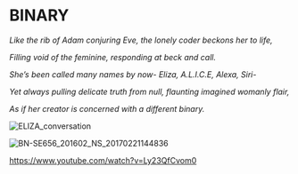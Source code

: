 # BINARY
*Like the rib of Adam conjuring Eve, the lonely coder beckons her to life,*

*Filling void of the feminine, responding at beck and call.*

*She’s been called many names by now- _Eliza, A.L.I.C.E, Alexa, Siri_-*

*Yet always pulling delicate truth from null, flaunting imagined womanly flair,*

*As if her creator is concerned with a different binary.*


![ELIZA_conversation](https://user-images.githubusercontent.com/97540990/149996375-438a8da4-605f-437a-8bf4-26bba79da949.png)

![BN-SE656_201602_NS_20170221144836](https://user-images.githubusercontent.com/97540990/149996489-765acbc4-f763-40b7-9af8-5bdf7733c08c.jpg)

https://www.youtube.com/watch?v=Ly23QfCvom0
